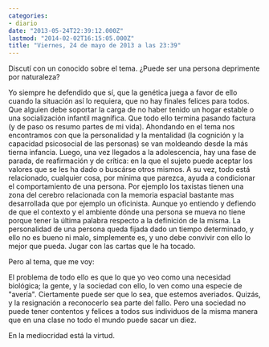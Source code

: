 ```yaml
---
categories:
- diario
date: "2013-05-24T22:39:12.000Z"
lastmod: "2014-02-02T16:15:05.000Z"
title: "Viernes, 24 de mayo de 2013 a las 23:39"
---
```


Discutí con un conocido sobre el tema. ¿Puede ser una persona deprimente por naturaleza?

 Yo siempre he defendido que sí, que la genética juega a favor de ello cuando la situación así lo requiera, que no hay finales felices para todos. Que alguien debe soportar la carga de no haber tenido un hogar estable o una socialización infantil magnífica. Que todo ello termina pasando factura (y de paso os resumo partes de mi vida).
Ahondando en el tema nos encontramos con que la personalidad y la mentalidad (la cognición y la capacidad psicosocial de las personas) se van moldeando desde la más tierna infancia. Luego, una vez llegados a la adolescencia, hay una fase de parada, de reafirmación y de crítica: en la que el sujeto puede aceptar los valores que se les ha dado o buscárse otros mismos. 
A su vez, todo está relacionado, cualquier cosa, por mínima que parezca, ayuda a condicionar el comportamiento de una persona. Por ejemplo los taxistas tienen una zona del cerebro relacionada con la memoria espacial bastante mas desarrollada que por ejemplo un oficinista. Aunque yo entiendo y defiendo de que el contexto y el ambiente dónde una persona se mueva no tiene porque tener la última palabra respecto a la definición de la misma.
La personalidad de una persona queda fijada dado un tiempo determinado, y ello no es bueno ni malo, simplemente es, y uno debe convivir con ello lo mejor que pueda. Jugar con las cartas que le ha tocado.

Pero al tema, que me voy:

 El problema de todo ello es que lo que yo veo como una necesidad biológica; la gente, y la sociedad con ello, lo ven como una especie de "avería". Ciertamente puede ser que lo sea, que estemos averiados. Quizás, y la resignación a reconocerlo sea parte del fallo. Pero una sociedad no puede tener contentos y felices a todos sus individuos de la misma manera que en una clase no todo el mundo puede sacar un diez.

 En la mediocridad está la virtud.
